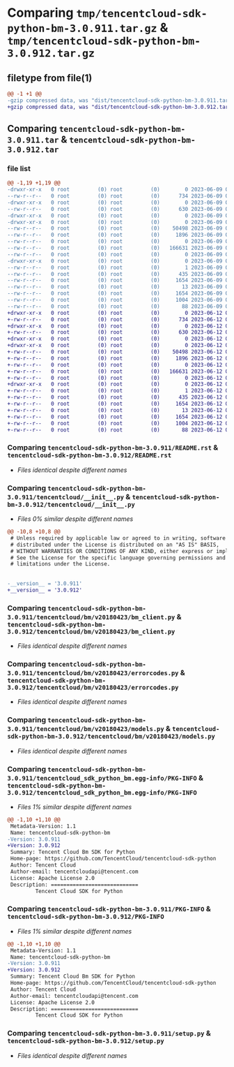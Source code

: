 # Comparing `tmp/tencentcloud-sdk-python-bm-3.0.911.tar.gz` & `tmp/tencentcloud-sdk-python-bm-3.0.912.tar.gz`

## filetype from file(1)

```diff
@@ -1 +1 @@
-gzip compressed data, was "dist/tencentcloud-sdk-python-bm-3.0.911.tar", last modified: Fri Jun  9 02:12:42 2023, max compression
+gzip compressed data, was "dist/tencentcloud-sdk-python-bm-3.0.912.tar", last modified: Mon Jun 12 02:57:12 2023, max compression
```

## Comparing `tencentcloud-sdk-python-bm-3.0.911.tar` & `tencentcloud-sdk-python-bm-3.0.912.tar`

### file list

```diff
@@ -1,19 +1,19 @@
-drwxr-xr-x   0 root         (0) root         (0)        0 2023-06-09 02:12:42.000000 tencentcloud-sdk-python-bm-3.0.911/
--rw-r--r--   0 root         (0) root         (0)      734 2023-06-09 02:12:42.000000 tencentcloud-sdk-python-bm-3.0.911/README.rst
-drwxr-xr-x   0 root         (0) root         (0)        0 2023-06-09 02:12:42.000000 tencentcloud-sdk-python-bm-3.0.911/tencentcloud/
--rw-r--r--   0 root         (0) root         (0)      630 2023-06-09 02:12:42.000000 tencentcloud-sdk-python-bm-3.0.911/tencentcloud/__init__.py
-drwxr-xr-x   0 root         (0) root         (0)        0 2023-06-09 02:12:42.000000 tencentcloud-sdk-python-bm-3.0.911/tencentcloud/bm/
-drwxr-xr-x   0 root         (0) root         (0)        0 2023-06-09 02:12:42.000000 tencentcloud-sdk-python-bm-3.0.911/tencentcloud/bm/v20180423/
--rw-r--r--   0 root         (0) root         (0)    50498 2023-06-09 02:12:42.000000 tencentcloud-sdk-python-bm-3.0.911/tencentcloud/bm/v20180423/bm_client.py
--rw-r--r--   0 root         (0) root         (0)     1896 2023-06-09 02:12:42.000000 tencentcloud-sdk-python-bm-3.0.911/tencentcloud/bm/v20180423/errorcodes.py
--rw-r--r--   0 root         (0) root         (0)        0 2023-06-09 02:12:42.000000 tencentcloud-sdk-python-bm-3.0.911/tencentcloud/bm/v20180423/__init__.py
--rw-r--r--   0 root         (0) root         (0)   166631 2023-06-09 02:12:42.000000 tencentcloud-sdk-python-bm-3.0.911/tencentcloud/bm/v20180423/models.py
--rw-r--r--   0 root         (0) root         (0)        0 2023-06-09 02:12:42.000000 tencentcloud-sdk-python-bm-3.0.911/tencentcloud/bm/__init__.py
-drwxr-xr-x   0 root         (0) root         (0)        0 2023-06-09 02:12:42.000000 tencentcloud-sdk-python-bm-3.0.911/tencentcloud_sdk_python_bm.egg-info/
--rw-r--r--   0 root         (0) root         (0)        1 2023-06-09 02:12:42.000000 tencentcloud-sdk-python-bm-3.0.911/tencentcloud_sdk_python_bm.egg-info/dependency_links.txt
--rw-r--r--   0 root         (0) root         (0)      435 2023-06-09 02:12:42.000000 tencentcloud-sdk-python-bm-3.0.911/tencentcloud_sdk_python_bm.egg-info/SOURCES.txt
--rw-r--r--   0 root         (0) root         (0)     1654 2023-06-09 02:12:42.000000 tencentcloud-sdk-python-bm-3.0.911/tencentcloud_sdk_python_bm.egg-info/PKG-INFO
--rw-r--r--   0 root         (0) root         (0)       13 2023-06-09 02:12:42.000000 tencentcloud-sdk-python-bm-3.0.911/tencentcloud_sdk_python_bm.egg-info/top_level.txt
--rw-r--r--   0 root         (0) root         (0)     1654 2023-06-09 02:12:42.000000 tencentcloud-sdk-python-bm-3.0.911/PKG-INFO
--rw-r--r--   0 root         (0) root         (0)     1004 2023-06-09 02:12:42.000000 tencentcloud-sdk-python-bm-3.0.911/setup.py
--rw-r--r--   0 root         (0) root         (0)       88 2023-06-09 02:12:42.000000 tencentcloud-sdk-python-bm-3.0.911/setup.cfg
+drwxr-xr-x   0 root         (0) root         (0)        0 2023-06-12 02:57:12.000000 tencentcloud-sdk-python-bm-3.0.912/
+-rw-r--r--   0 root         (0) root         (0)      734 2023-06-12 02:57:12.000000 tencentcloud-sdk-python-bm-3.0.912/README.rst
+drwxr-xr-x   0 root         (0) root         (0)        0 2023-06-12 02:57:12.000000 tencentcloud-sdk-python-bm-3.0.912/tencentcloud/
+-rw-r--r--   0 root         (0) root         (0)      630 2023-06-12 02:57:12.000000 tencentcloud-sdk-python-bm-3.0.912/tencentcloud/__init__.py
+drwxr-xr-x   0 root         (0) root         (0)        0 2023-06-12 02:57:12.000000 tencentcloud-sdk-python-bm-3.0.912/tencentcloud/bm/
+drwxr-xr-x   0 root         (0) root         (0)        0 2023-06-12 02:57:12.000000 tencentcloud-sdk-python-bm-3.0.912/tencentcloud/bm/v20180423/
+-rw-r--r--   0 root         (0) root         (0)    50498 2023-06-12 02:57:12.000000 tencentcloud-sdk-python-bm-3.0.912/tencentcloud/bm/v20180423/bm_client.py
+-rw-r--r--   0 root         (0) root         (0)     1896 2023-06-12 02:57:12.000000 tencentcloud-sdk-python-bm-3.0.912/tencentcloud/bm/v20180423/errorcodes.py
+-rw-r--r--   0 root         (0) root         (0)        0 2023-06-12 02:57:12.000000 tencentcloud-sdk-python-bm-3.0.912/tencentcloud/bm/v20180423/__init__.py
+-rw-r--r--   0 root         (0) root         (0)   166631 2023-06-12 02:57:12.000000 tencentcloud-sdk-python-bm-3.0.912/tencentcloud/bm/v20180423/models.py
+-rw-r--r--   0 root         (0) root         (0)        0 2023-06-12 02:57:12.000000 tencentcloud-sdk-python-bm-3.0.912/tencentcloud/bm/__init__.py
+drwxr-xr-x   0 root         (0) root         (0)        0 2023-06-12 02:57:12.000000 tencentcloud-sdk-python-bm-3.0.912/tencentcloud_sdk_python_bm.egg-info/
+-rw-r--r--   0 root         (0) root         (0)        1 2023-06-12 02:57:12.000000 tencentcloud-sdk-python-bm-3.0.912/tencentcloud_sdk_python_bm.egg-info/dependency_links.txt
+-rw-r--r--   0 root         (0) root         (0)      435 2023-06-12 02:57:12.000000 tencentcloud-sdk-python-bm-3.0.912/tencentcloud_sdk_python_bm.egg-info/SOURCES.txt
+-rw-r--r--   0 root         (0) root         (0)     1654 2023-06-12 02:57:12.000000 tencentcloud-sdk-python-bm-3.0.912/tencentcloud_sdk_python_bm.egg-info/PKG-INFO
+-rw-r--r--   0 root         (0) root         (0)       13 2023-06-12 02:57:12.000000 tencentcloud-sdk-python-bm-3.0.912/tencentcloud_sdk_python_bm.egg-info/top_level.txt
+-rw-r--r--   0 root         (0) root         (0)     1654 2023-06-12 02:57:12.000000 tencentcloud-sdk-python-bm-3.0.912/PKG-INFO
+-rw-r--r--   0 root         (0) root         (0)     1004 2023-06-12 02:57:12.000000 tencentcloud-sdk-python-bm-3.0.912/setup.py
+-rw-r--r--   0 root         (0) root         (0)       88 2023-06-12 02:57:12.000000 tencentcloud-sdk-python-bm-3.0.912/setup.cfg
```

### Comparing `tencentcloud-sdk-python-bm-3.0.911/README.rst` & `tencentcloud-sdk-python-bm-3.0.912/README.rst`

 * *Files identical despite different names*

### Comparing `tencentcloud-sdk-python-bm-3.0.911/tencentcloud/__init__.py` & `tencentcloud-sdk-python-bm-3.0.912/tencentcloud/__init__.py`

 * *Files 0% similar despite different names*

```diff
@@ -10,8 +10,8 @@
 # Unless required by applicable law or agreed to in writing, software
 # distributed under the License is distributed on an "AS IS" BASIS,
 # WITHOUT WARRANTIES OR CONDITIONS OF ANY KIND, either express or implied.
 # See the License for the specific language governing permissions and
 # limitations under the License.
 
 
-__version__ = '3.0.911'
+__version__ = '3.0.912'
```

### Comparing `tencentcloud-sdk-python-bm-3.0.911/tencentcloud/bm/v20180423/bm_client.py` & `tencentcloud-sdk-python-bm-3.0.912/tencentcloud/bm/v20180423/bm_client.py`

 * *Files identical despite different names*

### Comparing `tencentcloud-sdk-python-bm-3.0.911/tencentcloud/bm/v20180423/errorcodes.py` & `tencentcloud-sdk-python-bm-3.0.912/tencentcloud/bm/v20180423/errorcodes.py`

 * *Files identical despite different names*

### Comparing `tencentcloud-sdk-python-bm-3.0.911/tencentcloud/bm/v20180423/models.py` & `tencentcloud-sdk-python-bm-3.0.912/tencentcloud/bm/v20180423/models.py`

 * *Files identical despite different names*

### Comparing `tencentcloud-sdk-python-bm-3.0.911/tencentcloud_sdk_python_bm.egg-info/PKG-INFO` & `tencentcloud-sdk-python-bm-3.0.912/tencentcloud_sdk_python_bm.egg-info/PKG-INFO`

 * *Files 1% similar despite different names*

```diff
@@ -1,10 +1,10 @@
 Metadata-Version: 1.1
 Name: tencentcloud-sdk-python-bm
-Version: 3.0.911
+Version: 3.0.912
 Summary: Tencent Cloud Bm SDK for Python
 Home-page: https://github.com/TencentCloud/tencentcloud-sdk-python
 Author: Tencent Cloud
 Author-email: tencentcloudapi@tencent.com
 License: Apache License 2.0
 Description: ============================
         Tencent Cloud SDK for Python
```

### Comparing `tencentcloud-sdk-python-bm-3.0.911/PKG-INFO` & `tencentcloud-sdk-python-bm-3.0.912/PKG-INFO`

 * *Files 1% similar despite different names*

```diff
@@ -1,10 +1,10 @@
 Metadata-Version: 1.1
 Name: tencentcloud-sdk-python-bm
-Version: 3.0.911
+Version: 3.0.912
 Summary: Tencent Cloud Bm SDK for Python
 Home-page: https://github.com/TencentCloud/tencentcloud-sdk-python
 Author: Tencent Cloud
 Author-email: tencentcloudapi@tencent.com
 License: Apache License 2.0
 Description: ============================
         Tencent Cloud SDK for Python
```

### Comparing `tencentcloud-sdk-python-bm-3.0.911/setup.py` & `tencentcloud-sdk-python-bm-3.0.912/setup.py`

 * *Files identical despite different names*

